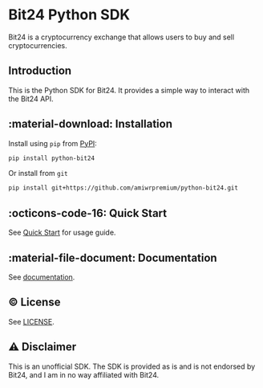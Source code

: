 # Bit24 Python SDK

Bit24 is a cryptocurrency exchange that allows users to buy and sell cryptocurrencies.

## Introduction

This is the Python SDK for Bit24. It provides a simple way to interact with the Bit24 API.

## :material-download: Installation

Install using `pip` from [PyPI](https://pypi.org/project/python-bit24/):

```bash
pip install python-bit24
```

Or install from `git`

```bash
pip install git+https://github.com/amiwrpremium/python-bit24.git
```

## :octicons-code-16: Quick Start

See [Quick Start](https://python-bit24.readthedocs.io/en/latest/usage/) for usage guide.

## :material-file-document: Documentation

See [documentation](https://python-bit24.readthedocs.io/en/latest/).

## :copyright: License

See [LICENSE](https://github.com/amiwrpremium/python-bit24/blob/master/LICENSE).

## :warning: Disclaimer

This is an unofficial SDK. The SDK is provided as is and is not endorsed by Bit24, and I am in no way affiliated with
Bit24.

